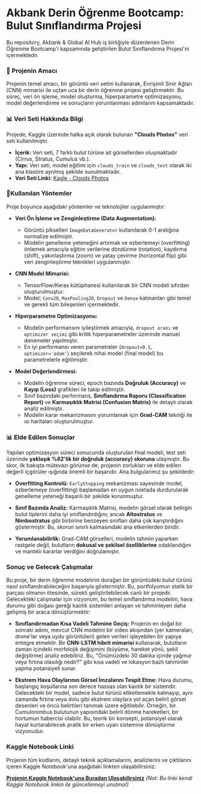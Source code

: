 # Akbank Derin Öğrenme Bootcamp: Bulut Sınıflandırma Projesi
Bu repository, Akbank & Global AI Hub iş birliğiyle düzenlenen Derin Öğrenme Bootcamp'i kapsamında geliştirilen Bulut Sınıflandırma Projesi'ni içermektedir.

### 📝 Projenin Amacı
Projenin temel amacı, bir görüntü veri setini kullanarak, Evrişimli Sinir Ağları (CNN) mimarisi ile uçtan uca bir derin öğrenme projesi geliştirmektir. Bu süreç, veri ön işleme, model oluşturma, hiperparametre optimizasyonu, model değerlendirme ve sonuçların yorumlanması adımlarını kapsamaktadır.

### 📊 Veri Seti Hakkında Bilgi
Projede, Kaggle üzerinde halka açık olarak bulunan **"Clouds Photos"** veri seti kullanılmıştır.
*   **İçerik:** Veri seti, 7 farklı bulut türüne ait görsellerden oluşmaktadır (Cirrus, Stratus, Cumulus vb.).
*   **Yapı:** Veri seti, model eğitimi için `clouds_train` ve `clouds_test` olarak iki ana klasöre ayrılmış şekilde sunulmaktadır.
*   **Veri Seti Linki:** [Kagle - Clouds Photos](https://www.kaggle.com/datasets/fatemehmehrparvar/clouds-photos)

### 📌Kullanılan Yöntemler
Proje boyunca aşağıdaki yöntemler ve teknolojiler uygulanmıştır:
*   **Veri Ön İşleme ve Zenginleştirme (Data Augmentation):**
    *   Görüntü pikselleri `ImageDataGenerator` kullanılarak 0-1 aralığına normalize edilmiştir.
    *   Modelin genelleme yeteneğini artırmak ve ezberlemeyi (overfitting) önlemek amacıyla eğitim verilerine döndürme (rotation), kaydırma (shift), yakınlaştırma (zoom) ve yatay çevirme (horizontal flip) gibi veri zenginleştirme teknikleri uygulanmıştır.

*   **CNN Model Mimarisi:**
    *   TensorFlow/Keras kütüphanesi kullanılarak bir CNN modeli sıfırdan oluşturulmuştur.
    *   Model; `Conv2D`, `MaxPooling2D`, `Dropout` ve `Dense` katmanları gibi temel ve gerekli tüm bileşenleri içermektedir.

*   **Hiperparametre Optimizasyonu:**
    *   Modelin performansını iyileştirmek amacıyla, `dropout oranı` ve `optimizer seçimi` gibi kritik hiperparametreler üzerinde manuel denemeler yapılmıştır.
    *   En iyi performansı veren parametreler (`dropout=0.5`, `optimizer='adam'`) seçilerek nihai model (final model) bu parametrelerle eğitilmiştir.

*   **Model Değerlendirmesi:**
    *   Modelin öğrenme süreci, epoch bazında **Doğruluk (Accuracy)** ve **Kayıp (Loss)** grafikleri ile takip edilmiştir.
    *   Sınıf bazındaki performans, **Sınıflandırma Raporu (Classification Report)** ve **Karmaşıklık Matrisi (Confusion Matrix)** ile detaylı olarak analiz edilmiştir.
    *   Modelin karar mekanizmasını yorumlamak için **Grad-CAM** tekniği ile ısı haritaları oluşturulmuştur.


### 📊 Elde Edilen Sonuçlar

Yapılan optimizasyon süreci sonucunda oluşturulan final modeli, test seti üzerinde **yaklaşık %62'lik bir doğruluk (accuracy) skoruna** ulaşmıştır. Bu skor, ilk bakışta mütevazı görünse de, projenin zorlukları ve elde edilen değerli içgörüler ışığında önemli bir başarıdır. Ana bulgularımız şu şekildedir:

*   **Overfitting Kontrolü:** `EarlyStopping` mekanizması sayesinde model, ezberlemeye (overfitting) başlamadan en uygun noktada durdurularak genelleme yeteneği başarılı bir şekilde korunmuştur.

*   **Sınıf Bazında Analiz:** Karmaşıklık Matrisi, modelin görsel olarak belirgin bulut tiplerini daha iyi sınıflandırdığını; ancak **Altostratus** ve **Nimbostratus** gibi birbirine benzeyen sınıfları daha çok karıştırdığını göstermiştir. Bu, skorun sınırlı kalmasındaki ana etkenlerden biridir.

*   **Yorumlanabilirlik:** Grad-CAM görselleri, modelin tahmin yaparken rastgele değil, bulutların **dokusal ve şekilsel özelliklerine** odaklandığını ve mantıklı kararlar verdiğini doğrulamıştır.

  ### Sonuç ve Gelecek Çalışmalar
Bu proje, bir derin öğrenme modelinin durağan bir görüntüdeki bulut türünü nasıl sınıflandırabileceğini başarıyla göstermiştir. Bu, portfolyomun statik bir parçası olmanın ötesinde, sürekli geliştirilebilecek canlı bir projedir. Gelecekteki çalışmalar için vizyonum, bu temel sınıflandırma modelini, hava durumu gibi doğası gereği kaotik sistemleri anlayan ve tahminleyen daha gelişmiş bir araca dönüştürmektir:

*   **Sınıflandırmadan Kısa Vadeli Tahmine Geçiş:** Projenin en doğal bir sonraki adımı, mevcut CNN modelini bir video akışından (yer kameraları, drone'lar veya uydu görüntüleri) gelen verileri işleyebilen bir yapıya entegre etmektir. Bir **CNN-LSTM hibrit mimarisi** kullanarak, bulutların zaman içindeki morfolojik değişimini (büyüme, hareket yönü, şekil değiştirme) analiz edebiliriz. Bu, "Önümüzdeki 30 dakika içinde yağmur veya fırtına olasılığı nedir?" gibi kısa vadeli ve lokasyon bazlı tahminler yapma potansiyeli sunar.

*   **Ekstrem Hava Olaylarının Görsel İmzalarını Tespit Etme:** Hava durumu, başlangıç koşullarına son derece hassas olan kaotik bir sistemdir. Gelecekteki bir model, sadece bulut türünü etiketlemekle kalmayıp, aynı zamanda fırtına veya dolu gibi ekstrem olaylara yol açan belirli görsel desenleri ve öncü belirtileri tanımak üzere eğitilebilir. Örneğin, bir Cumulonimbus bulutunun yapısındaki belirli dönme hareketleri, bir hortumun habercisi olabilir. Bu, teorik bir konsepti, potansiyel olarak hayat kurtarabilecek pratik bir erken uyarı sistemine dönüştürme vizyonudur.


### Kaggle Notebook Linki
Projenin tüm kodlarını, detaylı teknik açıklamalarını, analizlerini ve çıktılarını içeren Kaggle Notebook'una aşağıdaki linkten ulaşabilirsiniz:

**[Projenin Kaggle Notebook'una Buradan Ulaşabilirsiniz](https://www.kaggle.com/KULLANICI_ADIN/NOTEBOOK_ADIN)** *(Not: Bu linki kendi Kaggle Notebook linkin ile güncellemeyi unutma!)*
